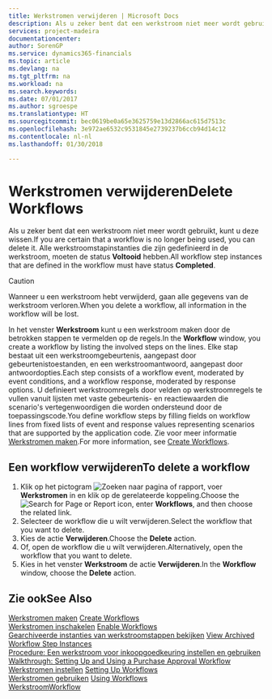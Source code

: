 ```yaml
---
title: Werkstromen verwijderen | Microsoft Docs
description: Als u zeker bent dat een werkstroom niet meer wordt gebruikt, kunt u deze wissen. Alle werkstroomstapinstanties die zijn gedefinieerd in de werkstroom, moeten de status **Voltooid** hebben.
services: project-madeira
documentationcenter: 
author: SorenGP
ms.service: dynamics365-financials
ms.topic: article
ms.devlang: na
ms.tgt_pltfrm: na
ms.workload: na
ms.search.keywords: 
ms.date: 07/01/2017
ms.author: sgroespe
ms.translationtype: HT
ms.sourcegitcommit: bec0619be0a65e3625759e13d2866ac615d7513c
ms.openlocfilehash: 3e972ae6532c9531845e2739237b6ccb94d14c12
ms.contentlocale: nl-nl
ms.lasthandoff: 01/30/2018

---
```

# <a name="delete-workflows"></a><span data-ttu-id="0ba3a-104">Werkstromen verwijderen</span><span class="sxs-lookup"><span data-stu-id="0ba3a-104">Delete Workflows</span></span>
<span data-ttu-id="0ba3a-105">Als u zeker bent dat een werkstroom niet meer wordt gebruikt, kunt u deze wissen.</span><span class="sxs-lookup"><span data-stu-id="0ba3a-105">If you are certain that a workflow is no longer being used, you can delete it.</span></span> <span data-ttu-id="0ba3a-106">Alle werkstroomstapinstanties die zijn gedefinieerd in de werkstroom, moeten de status **Voltooid** hebben.</span><span class="sxs-lookup"><span data-stu-id="0ba3a-106">All workflow step instances that are defined in the workflow must have status **Completed**.</span></span>  

> [!CAUTION]  
>  <span data-ttu-id="0ba3a-107">Wanneer u een werkstroom hebt verwijderd, gaan alle gegevens van de werkstroom verloren.</span><span class="sxs-lookup"><span data-stu-id="0ba3a-107">When you delete a workflow, all information in the workflow will be lost.</span></span>  

 <span data-ttu-id="0ba3a-108">In het venster **Werkstroom** kunt u een werkstroom maken door de betrokken stappen te vermelden op de regels.</span><span class="sxs-lookup"><span data-stu-id="0ba3a-108">In the **Workflow** window, you create a workflow by listing the involved steps on the lines.</span></span> <span data-ttu-id="0ba3a-109">Elke stap bestaat uit een werkstroomgebeurtenis, aangepast door gebeurtenistoestanden, en een werkstroomantwoord, aangepast door antwoordopties.</span><span class="sxs-lookup"><span data-stu-id="0ba3a-109">Each step consists of a workflow event, moderated by event conditions, and a workflow response, moderated by response options.</span></span> <span data-ttu-id="0ba3a-110">U definieert werkstroomregels door velden op werkstroomregels te vullen vanuit lijsten met vaste gebeurtenis- en reactiewaarden die scenario's vertegenwoordigen die worden ondersteund door de toepassingscode.</span><span class="sxs-lookup"><span data-stu-id="0ba3a-110">You define workflow steps by filling fields on workflow lines from fixed lists of event and response values representing scenarios that are supported by the application code.</span></span> <span data-ttu-id="0ba3a-111">Zie voor meer informatie [Werkstromen maken](across-how-to-create-workflows.md).</span><span class="sxs-lookup"><span data-stu-id="0ba3a-111">For more information, see [Create Workflows](across-how-to-create-workflows.md).</span></span>  

## <a name="to-delete-a-workflow"></a><span data-ttu-id="0ba3a-112">Een workflow verwijderen</span><span class="sxs-lookup"><span data-stu-id="0ba3a-112">To delete a workflow</span></span>  
1.  <span data-ttu-id="0ba3a-113">Klik op het pictogram ![Zoeken naar pagina of rapport](media/ui-search/search_small.png "pictogram Zoeken naar pagina of rapport"), voer **Werkstromen** in en klik op de gerelateerde koppeling.</span><span class="sxs-lookup"><span data-stu-id="0ba3a-113">Choose the ![Search for Page or Report](media/ui-search/search_small.png "Search for Page or Report icon") icon, enter **Workflows**, and then choose the related link.</span></span>  
2.  <span data-ttu-id="0ba3a-114">Selecteer de workflow die u wilt verwijderen.</span><span class="sxs-lookup"><span data-stu-id="0ba3a-114">Select the workflow that you want to delete.</span></span>  
3.  <span data-ttu-id="0ba3a-115">Kies de actie **Verwijderen**.</span><span class="sxs-lookup"><span data-stu-id="0ba3a-115">Choose the **Delete** action.</span></span>  
4.  <span data-ttu-id="0ba3a-116">Of, open de workflow die u wilt verwijderen.</span><span class="sxs-lookup"><span data-stu-id="0ba3a-116">Alternatively, open the workflow that you want to delete.</span></span>  
5.  <span data-ttu-id="0ba3a-117">Kies in het venster **Werkstroom** de actie **Verwijderen**.</span><span class="sxs-lookup"><span data-stu-id="0ba3a-117">In the **Workflow** window, choose the **Delete** action.</span></span>  

## <a name="see-also"></a><span data-ttu-id="0ba3a-118">Zie ook</span><span class="sxs-lookup"><span data-stu-id="0ba3a-118">See Also</span></span>  
 <span data-ttu-id="0ba3a-119">[Werkstromen maken](across-how-to-create-workflows.md) </span><span class="sxs-lookup"><span data-stu-id="0ba3a-119">[Create Workflows](across-how-to-create-workflows.md) </span></span>  
 <span data-ttu-id="0ba3a-120">[Werkstromen inschakelen](across-how-to-enable-workflows.md) </span><span class="sxs-lookup"><span data-stu-id="0ba3a-120">[Enable Workflows](across-how-to-enable-workflows.md) </span></span>  
 <span data-ttu-id="0ba3a-121">[Gearchiveerde instanties van werkstroomstappen bekijken](across-how-to-view-archived-workflow-step-instances.md) </span><span class="sxs-lookup"><span data-stu-id="0ba3a-121">[View Archived Workflow Step Instances](across-how-to-view-archived-workflow-step-instances.md) </span></span>  
 <span data-ttu-id="0ba3a-122">[Procedure: Een werkstroom voor inkoopgoedkeuring instellen en gebruiken](walkthrough-setting-up-and-using-a-purchase-approval-workflow.md) </span><span class="sxs-lookup"><span data-stu-id="0ba3a-122">[Walkthrough: Setting Up and Using a Purchase Approval Workflow](walkthrough-setting-up-and-using-a-purchase-approval-workflow.md) </span></span>  
 <span data-ttu-id="0ba3a-123">[Werkstromen instellen](across-set-up-workflows.md) </span><span class="sxs-lookup"><span data-stu-id="0ba3a-123">[Setting Up Workflows](across-set-up-workflows.md) </span></span>  
 <span data-ttu-id="0ba3a-124">[Werkstromen gebruiken](across-use-workflows.md) </span><span class="sxs-lookup"><span data-stu-id="0ba3a-124">[Using Workflows](across-use-workflows.md) </span></span>  
 [<span data-ttu-id="0ba3a-125">Werkstroom</span><span class="sxs-lookup"><span data-stu-id="0ba3a-125">Workflow</span></span>](across-workflow.md)   

